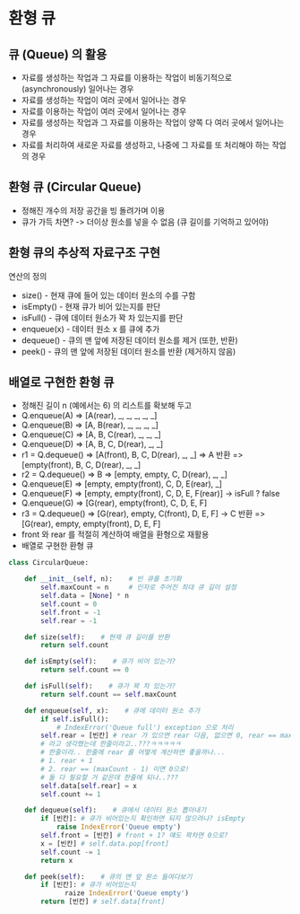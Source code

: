 # 환형 큐

## 큐 (Queue) 의 활용

- 자료를 생성하는 작업과 그 자료를 이용하는 작업이
  비동기적으로 (asynchronously) 일어나는 경우
- 자료를 생성하는 작업이 여러 곳에서 일어나는 경우
- 자료를 이용하는 작업이 여러 곳에서 일어나는 경우
- 자료를 생성하는 작업과 그 자료를 이용하는 작업이
  양쪽 다 여러 곳에서 일어나는 경우
- 자료를 처리하여 새로운 자료를 생성하고,
  나중에 그 자료를 또 처리해야 하는 작업의 경우

## 환형 큐 (Circular Queue)

- 정해진 개수의 저장 공간을 빙 돌려가며 이용
- 큐가 가득 차면? -> 더이상 원소를 넣을 수 없음 (큐 길이를 기억하고 있어야)

## 환형 큐의 추상적 자료구조 구현

연산의 정의

- size() - 현재 큐에 들어 있는 데이터 원소의 수를 구함
- isEmpty() - 현재 큐가 비어 있는지를 판단
- isFull() - 큐에 데이터 원소가 꽉 차 있는지를 판단
- enqueue(x) - 데이터 원소 x 를 큐에 추가
- dequeue() - 큐의 맨 앞에 저장된 데이터 원소를 제거 (또한, 반환)
- peek() - 큐의 맨 앞에 저장된 데이터 원소를 반환 (제거하지 않음)

## 배열로 구현한 환형 큐

- 정해진 길이 n (예에서는 6) 의 리스트를 확보해 두고
- Q.enqueue(A) => [A(rear), _, _, _, _, _]
- Q.enqueue(B) => [A, B(rear), _, _, _, _]
- Q.enqueue(C) => [A, B, C(rear), _, _, _]
- Q.enqueue(D) => [A, B, C, D(rear), _, _]
- r1 = Q.dequeue() => [A(front), B, C, D(rear), _, _] => A 반환 => [empty(front), B, C, D(rear), _, _]
- r2 = Q.dequeue() => B => [empty, empty, C, D(rear), _, _]
- Q.enqueue(E) => [empty, empty(front), C, D, E(rear), _]
- Q.enqueue(F) => [empty, empty(front), C, D, E, F(rear)] -> isFull ? false
- Q.enqueue(G) => [G(rear), empty(front), C, D, E, F]
- r3 = Q.dequeue() => [G(rear), empty, C(front), D, E, F] -> C 반환 => [G(rear), empty, empty(front), D, E, F]
- front 와 rear 를 적절히 계산하여 배열을 환형으로 재활용
- 배열로 구현한 환형 큐

```py
class CircularQueue:

    def __init__(self, n):    # 빈 큐를 초기화
        self.maxCount = n     # 인자로 주어진 최대 큐 길이 설정
        self.data = [None] * n
        self.count = 0
        self.front = -1
        self.rear = -1

    def size(self):    # 현재 큐 길이를 반환
        return self.count

    def isEmpty(self):    # 큐가 비어 있는가?
        return self.count == 0

    def isFull(self):    # 큐가 꽉 차 있는가?
        return self.count == self.maxCount

    def enqueue(self, x):    # 큐에 데이터 원소 추가
        if self.isFull():
            # IndexError('Queue full') exception 으로 처리
        self.rear = [빈칸] # rear 가 있으면 rear 다음, 없으면 0, rear == maxCount - 1 이면 0 이면 되지 않으려나?
        # 라고 생각했는데 한줄이라고..???ㅋㅋㅋㅋㅋ
        # 한줄이라.. 한줄에 rear 를 어떻게 계산하면 좋을까나...
        # 1. rear + 1
        # 2. rear == (maxCount - 1) 이면 0으로!
        # 둘 다 필요할 거 같은데 한줄에 되나..???
        self.data[self.rear] = x
        self.count += 1

    def dequeue(self):    # 큐에서 데이터 원소 뽑아내기
        if [빈칸]: # 큐가 비어있는지 확인하면 되지 않으려나? isEmpty
            raise IndexError('Queue empty')
        self.front = [빈칸] # front + 1? 얘도 꽉차면 0으로?
        x = [빈칸] # self.data.pop[front]
        self.count -= 1
        return x

    def peek(self):    # 큐의 맨 앞 원소 들여다보기
        if [빈칸]: # 큐가 비어있는지
              raize IndexError('Queue empty')
        return [빈칸] # self.data[front]
```
